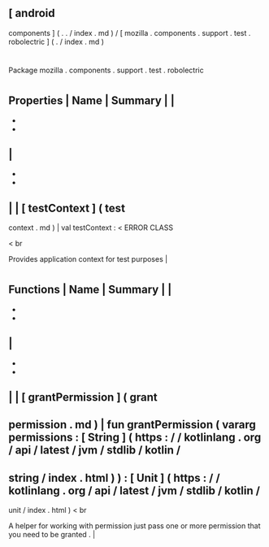 [
android
-
components
]
(
.
.
/
index
.
md
)
/
[
mozilla
.
components
.
support
.
test
.
robolectric
]
(
.
/
index
.
md
)
#
#
Package
mozilla
.
components
.
support
.
test
.
robolectric
#
#
#
Properties
|
Name
|
Summary
|
|
-
-
-
|
-
-
-
|
|
[
testContext
]
(
test
-
context
.
md
)
|
val
testContext
:
<
ERROR
CLASS
>
<
br
>
Provides
application
context
for
test
purposes
|
#
#
#
Functions
|
Name
|
Summary
|
|
-
-
-
|
-
-
-
|
|
[
grantPermission
]
(
grant
-
permission
.
md
)
|
fun
grantPermission
(
vararg
permissions
:
[
String
]
(
https
:
/
/
kotlinlang
.
org
/
api
/
latest
/
jvm
/
stdlib
/
kotlin
/
-
string
/
index
.
html
)
)
:
[
Unit
]
(
https
:
/
/
kotlinlang
.
org
/
api
/
latest
/
jvm
/
stdlib
/
kotlin
/
-
unit
/
index
.
html
)
<
br
>
A
helper
for
working
with
permission
just
pass
one
or
more
permission
that
you
need
to
be
granted
.
|
